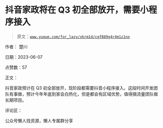 # 抖音家政将在 Q3 初全部放开，需要小程序接入

> 原文：[`www.yuque.com/for_lazy/xkrm14/cgf889g4r4m1z1no`](https://www.yuque.com/for_lazy/xkrm14/cgf889g4r4m1z1no)

作者： 楚川

日期：2023-06-07

点赞数：57

正文：

抖音家政预计在 Q3 初全部放开，现阶段都需要抖音小程序接入。这段时间开发团队有事做，预计今年年底到家会白热化，但是都会有区域优势，值得搞流量团队做长期项目。

评论区：

公众号懒人找资源，懒人专属群分享

